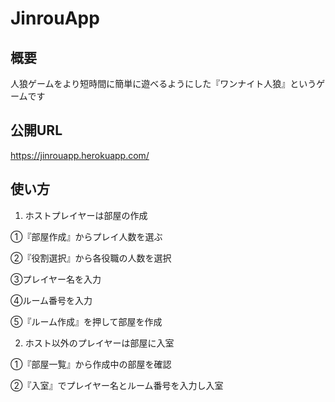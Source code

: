 # JinrouApp

## 概要
 
人狼ゲームをより短時間に簡単に遊べるようにした『ワンナイト人狼』というゲームです

## 公開URL

 https://jinrouapp.herokuapp.com/

## 使い方
 
1. ホストプレイヤーは部屋の作成

①『部屋作成』からプレイ人数を選ぶ

②『役割選択』から各役職の人数を選択

③プレイヤー名を入力

④ルーム番号を入力

⑤『ルーム作成』を押して部屋を作成

2. ホスト以外のプレイヤーは部屋に入室

①『部屋一覧』から作成中の部屋を確認

②『入室』でプレイヤー名とルーム番号を入力し入室

 
